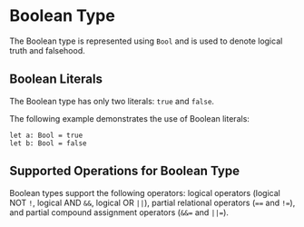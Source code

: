# Boolean Type

The Boolean type is represented using `Bool` and is used to denote logical truth and falsehood.

## Boolean Literals

The Boolean type has only two literals: `true` and `false`.

The following example demonstrates the use of Boolean literals:

<!-- compile -->

```cangjie
let a: Bool = true
let b: Bool = false
```

## Supported Operations for Boolean Type

Boolean types support the following operators: logical operators (logical NOT `!`, logical AND `&&`, logical OR `||`), partial relational operators (`==` and `!=`), and partial compound assignment operators (`&&=` and `||=`).